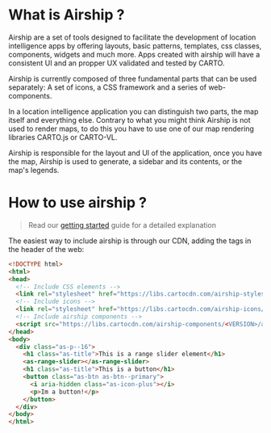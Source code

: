 # What is Airship ?

Airship are a set of tools designed to facilitate the development of location intelligence apps by offering layouts, basic patterns, templates, css classes, components, widgets and much more. Apps created with airship will have a consistent UI and an propper UX validated and tested by CARTO.

Airship is currently composed of three fundamental parts that can be used separately: A set of icons, a CSS framework and a series of web-components.

In a location intelligence application you can distinguish two parts, the map itself and everything else. Contrary to what you might think Airship is not used to render maps, to do this you have to use one of our map rendering libraries CARTO.js or CARTO-VL. 

Airship is responsible for the layout and UI of the application, once you have the map, Airship is used to generate, a sidebar and its contents, or the map's legends.

# How to use airship ?

> Read our [getting started]() guide for a detailed explanation


The easiest way to include airship is through our CDN, adding the tags in the header of the web:


```html
<!DOCTYPE html>
<html>
<head>
  <!-- Include CSS elements -->
  <link rel="stylesheet" href="https://libs.cartocdn.com/airship-styles/<VERSION>/airship.css">
  <!-- Include icons -->
  <link rel="stylesheet" href="https://libs.cartocdn.com/airship-icons/<VERSION>/icons.css">
  <!-- Include airship components -->
  <script src="https://libs.cartocdn.com/airship-components/<VERSION>/airship.js"></script>
</head>
<body>
  <div class="as-p--16">
    <h1 class="as-title">This is a range slider element</h1>
    <as-range-slider></as-range-slider>
    <h1 class="as-title">This is a button</h1>
    <button class="as-btn as-btn--primary">
      <i aria-hidden class="as-icon-plus"></i>
      <p>Im a button!</p>
    </button>
  </div>
</body>
</html>
```
